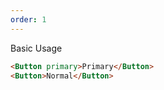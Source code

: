 ```yaml
---
order: 1
---
```


Basic Usage

```html
<Button primary>Primary</Button>
<Button>Normal</Button>
```
